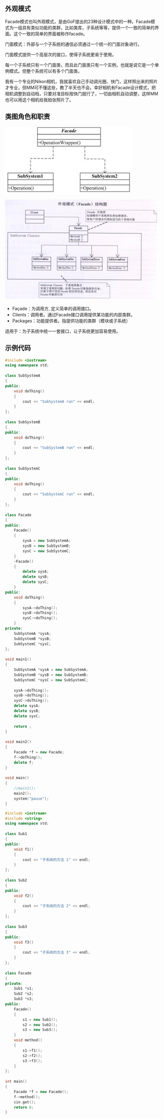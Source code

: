## 外观模式

Facade模式也叫外观模式，是由GoF提出的23种设计模式中的一种。Facade模式为一组具有类似功能的类群，比如类库，子系统等等，提供一个一致的简单的界面。这个一致的简单的界面被称作facade。

门面模式：外部与一个子系统的通信必须通过一个统一的门面对象进行。  

门面模式提供一个高层次的接口，使得子系统更易于使用。  

每一个子系统只有一个门面类，而且此门面类只有一个实例，也就是说它是一个单例模式。但整个系统可以有多个门面类。 

我有一个专业的Nikon相机，我就喜欢自己手动调光圈、快门，这样照出来的照片才专业，但MM可不懂这些，教了半天也不会。幸好相机有Facade设计模式，把相机调整到自动档，只要对准目标按快门就行了，一切由相机自动调整，这样MM也可以用这个相机给我拍张照片了。 

## 类图角色和职责

![](images/facade_pattern.png)

![](images/facade.png)

- Façade：为调用方, 定义简单的调用接口。
- Clients：调用者。通过Facade接口调用提供某功能的内部类群。
- Packages：功能提供者。指提供功能的类群（模块或子系统）

适用于：为子系统中统一一套接口，让子系统更加容易使用。

## 示例代码

```C++
#include <iostream>
using namespace std;

class SubSystemA
{
public:
	void doThing()
	{
		cout << "SubSystemA run" << endl;
	}
};

class SubSystemB
{
public:
	void doThing()
	{
		cout << "SubSystemB run" << endl;
	}
};

class SubSystemC
{
public:
	void doThing()
	{
		cout << "SubSystemC run" << endl;
	}
};

class Facade
{
public:
	Facade()
	{
		sysA = new SubSystemA;
		sysB = new SubSystemB;
		sysC = new SubSystemC;
	}
	~Facade()
	{
		delete sysA;
		delete sysB;
		delete sysC;
	}
public:
	void doThing()
	{
		sysA->doThing();
		sysB->doThing();
		sysC->doThing();
	}
private:
	SubSystemA *sysA;
	SubSystemB *sysB;
	SubSystemC *sysC;
};

void main1()
{
	SubSystemA *sysA = new SubSystemA;
	SubSystemB *sysB = new SubSystemB;
	SubSystemC *sysC = new SubSystemC;

	sysA->doThing();
	sysB->doThing();
	sysC->doThing();
	delete sysA;
	delete sysB;
	delete sysC;
	
	return ;
}

void main2()
{
	Facade *f = new Facade;
	f->doThing();
	delete f;
}

void main()
{
	//main1();
	main2();
	system("pause");
}
```

```C++
#include <iostream>  
#include <string>  
using namespace std; 
  
class Sub1  
{  
public:  
    void f1()  
    {  
        cout << "子系统的方法 1" << endl;  
    }  
};  
  
class Sub2  
{  
public:  
    void f2()  
    {  
        cout << "子系统的方法 2" << endl;  
    }  
};  
  
class Sub3  
{  
public:  
    void f3()  
    {  
        cout << "子系统的方法 3" << endl;  
    }  
};  
  
class Facade  
{  
private:  
    Sub1 *s1;  
    Sub2 *s2;  
    Sub3 *s3;  
public:  
    Facade()  
    {  
        s1 = new Sub1();  
        s2 = new Sub2();  
        s3 = new Sub3();  
    }  
    void method()  
    {  
        s1->f1();  
        s2->f2();  
        s3->f3();  
    }  
};  
  
int main()  
{  
    Facade *f = new Facade();  
    f->method();   
    cin.get();  
    return 0;  
}  
```